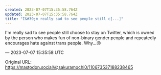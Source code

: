 ```yaml
---
created: 2023-07-07T15:35:58.764Z
updated: 2023-07-07T15:35:58.764Z
title: "I&#39;m really sad to see people still c[...]"
---
```


<p>I&#39;m really sad to see people still choose to stay on Twitter, which is owned by the person who makes fun of non-binary gender people and repeatedly encourages hate against trans people. Why...😢</p>

&mdash; 2023-07-07 15:35:58 UTC

Original URL: https://mastodon.social/@sakuramochi0/110673537188238465
